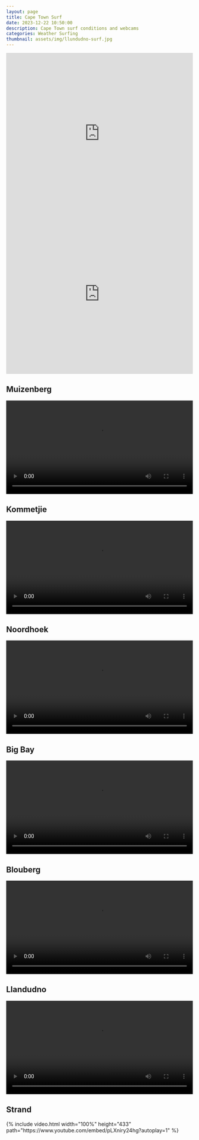 ```yaml
---
layout: page
title: Cape Town Surf
date: 2023-12-22 10:50:00
description: Cape Town surf conditions and webcams
categories: Weather Surfing
thumbnail: assets/img/llundudno-surf.jpg
---
```


<div class="row justify-content-sm-center">
    <div class="col-sm-6 mt-3 mt-md-0">
        <iframe width="100%" height="433" src="https://embed.windy.com/embed2.html?lat=-34.064&lon=18.572&detailLat=-34.049&detailLon=18.481&width=380&height=433&zoom=9&level=surface&overlay=wind&product=ecmwf&menu=&message=true&marker=&calendar=now&pressure=&type=map&location=coordinates&detail=&metricWind=default&metricTemp=default&radarRange=-1" frameborder="0"></iframe>
    </div>
    <div class="col-sm-6 mt-3 mt-md-0">
        <iframe width="100%" height="433" src="https://embed.windy.com/embed2.html?lat=-34.064&lon=18.572&detailLat=-34.049&detailLon=18.481&width=380&height=433&zoom=9&level=surface&overlay=swell1&product=ecmwfWaves&menu=&message=true&marker=&calendar=now&pressure=&type=map&location=coordinates&detail=&metricWind=default&metricTemp=default&radarRange=-1" frameborder="0"></iframe>
    </div>
</div>  

## Muizenberg
<div class="row mt-3">
    <div class="col-sm mt-3 mt-md-0">
        <video width="100%" height="auto" controls preload="auto">
            <source src="https://live-sec.streamworks.co.za/oceaneye/oceaneye45.stream/playlist_dvr.m3u8" type="application/x-mpegURL">
        </video>
    </div>
</div>  

## Kommetjie
<div class="row mt-3">
    <div class="col-sm mt-3 mt-md-0">
        <video width="100%" height="auto" controls preload="auto">
            <source src="https://live-sec.streamworks.video/oceaneye/oceaneye49.stream/playlist.m3u8" type="application/x-mpegURL">
        </video>
    </div>
</div>  

## Noordhoek
<div class="row mt-3">
    <div class="col-sm mt-3 mt-md-0">
        <video width="100%" height="auto" controls preload="auto">
            <source src="https://live-sec.streamworks.video/oceaneye/oceaneye30.stream/playlist.m3u8" type="application/x-mpegURL">
        </video>
    </div>
</div>  

## Big Bay
<div class="row mt-3">
    <div class="col-sm mt-3 mt-md-0">
        <video width="100%" height="auto" controls preload="auto">
            <source src="https://live-sec.streamworks.video/oceaneye/oceaneye12.stream/playlist.m3u8" type="application/x-mpegURL">
        </video>
    </div>
</div>  

## Blouberg
<div class="row mt-3">
    <div class="col-sm mt-3 mt-md-0">
        <video width="100%" height="auto" controls preload="auto">
            <source src="https://live-sec.streamworks.video/oceaneye/oceaneye11.stream/playlist.m3u8" type="application/x-mpegURL">
        </video>
    </div>
</div>  

## Llandudno
<div class="row mt-3">
    <div class="col-sm mt-3 mt-md-0">
        <video width="100%" height="auto" controls preload="auto">
            <source src="https://cams.cdn-surfline.com/cdn-int/za-llandudno/playlist.m3u8" type="application/x-mpegURL">
        </video>
    </div>
</div>   

## Strand
<div class="row mt-3">
    <div class="col-sm mt-3 mt-md-0">
        {% include video.html width="100%" height="433" path="https://www.youtube.com/embed/pLXniry24hg?autoplay=1" %}
    </div>
</div>

